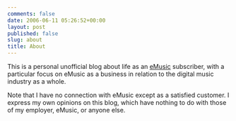 ```yaml
---
comments: false
date: 2006-06-11 05:26:52+00:00
layout: post
published: false
slug: about
title: About
---
```


This is a personal unofficial blog about life as an [eMusic](http://www.emusic.com/) subscriber, with a particular focus on eMusic as a business in relation to the digital music industry as a whole.

Note that I have no connection with eMusic except as a satisfied customer. I express my own opinions on this blog, which have nothing to do with those of my employer, eMusic, or anyone else.
